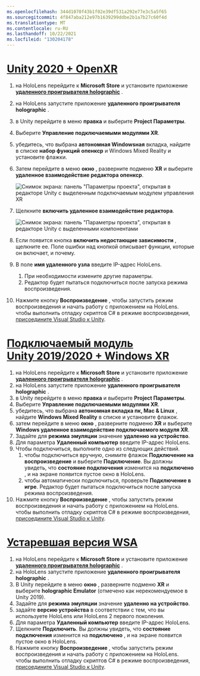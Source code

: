```yaml
---
ms.openlocfilehash: 344d1070f43b1f02e39df531a292e77e3c5a5f65
ms.sourcegitcommit: 4f847aba212e97b1639299ddbe2b1a7b27c60f4d
ms.translationtype: MT
ms.contentlocale: ru-RU
ms.lasthandoff: 10/22/2021
ms.locfileid: "130204178"
---
```

# <a name="unity-2020--openxr"></a>[Unity 2020 + OpenXR](#tab/openxr)

1. на HoloLens перейдите к **Microsoft Store** и установите приложение **[удаленного проигрывателя holographic](https://www.microsoft.com/store/p/holographic-remoting-player/9nblggh4sv40)** .
1. на HoloLens запустите приложение **удаленного проигрывателя holographic** .
1. в Unity перейдите в меню **правка** и выберите **Project Параметры**.
1. Выберите **Управление подключаемыми модулями XR**.
1. убедитесь, что выбрана **автономная Windowsная** вкладка, найдите в списке **набор функций** **опенкср** и Windows Mixed Reality и установите флажки.
1. Затем перейдите в меню **окно** , разверните подменю **XR** и выберите **удаленное взаимодействие редактора опенкср**.

    ![Снимок экрана: панель "Параметры проекта", открытая в редакторе Unity с выделенным подключаемым модулем управления XR](../images/openxr-features-img-02.png)

1. Щелкните **включить удаленное взаимодействие редактора**.

    ![Снимок экрана: панель "Параметры проекта", открытая в редакторе Unity с выделенными компонентами](../images/openxr-features-img-03.png)

1. Если появится кнопка **включить недостающие зависимости** , щелкните ее. Поле ошибки над кнопкой описывает функции, которые он включает, и почему.
1. В поле **имя удаленного узла** введите IP-адрес HoloLens.
   1. При необходимости измените другие параметры.
   1. Редактор будет пытаться подключиться после запуска режима воспроизведения.
1. Нажмите кнопку **Воспроизведение** , чтобы запустить режим воспроизведения и начать работу с приложением на HoloLens. чтобы выполнить отладку скриптов C# в режиме воспроизведения, [присоедините Visual Studio к Unity](/visualstudio/gamedev/unity/get-started/using-visual-studio-tools-for-unity?pivots=windows).

# <a name="unity-20192020--windows-xr-plugin"></a>[Подключаемый модуль Unity 2019/2020 + Windows XR](#tab/winxr)

1. на HoloLens перейдите к **Microsoft Store** и установите приложение **[удаленного проигрывателя holographic](https://www.microsoft.com/store/p/holographic-remoting-player/9nblggh4sv40)** .
1. на HoloLens запустите приложение **удаленного проигрывателя holographic** .
1. в Unity перейдите в меню **правка** и выберите **Project Параметры**.
1. Выберите **Управление подключаемыми модулями XR**.
1. убедитесь, что выбрана **автономная вкладка пк, Mac & Linux** , найдите **Windows Mixed Reality** в списке и установите флажок.
1. затем перейдите в меню **окно** , разверните подменю **XR** и выберите **Windows удаленное взаимодействие подключаемого модуля XR**.
1. Задайте для **режима эмуляции** значение **удаленно на устройство**.
1. Для параметра **Удаленный компьютер** введите IP-адрес HoloLens.
1. Чтобы подключиться, выполните одно из следующих действий.
   1. чтобы подключиться вручную, снимите флажок **Подключение на воспроизведение** и выберите **Подключение**. Вы должны увидеть, что **состояние подключения** изменится на **подключено** , и на экране появится пустое окно в HoloLens.
   1. чтобы автоматически подключиться, проверьте **Подключение в игре**. Редактор будет пытаться подключиться после запуска режима воспроизведения.
1. Нажмите кнопку **Воспроизведение** , чтобы запустить режим воспроизведения и начать работу с приложением на HoloLens. чтобы выполнить отладку скриптов C# в режиме воспроизведения, [присоедините Visual Studio к Unity](/visualstudio/gamedev/unity/get-started/using-visual-studio-tools-for-unity?pivots=windows).

# <a name="legacy-wsa"></a>[Устаревшая версия WSA](#tab/wsa)

1. на HoloLens перейдите к **Microsoft Store** и установите приложение **[удаленного проигрывателя holographic](https://www.microsoft.com/store/p/holographic-remoting-player/9nblggh4sv40)** .
1. на HoloLens запустите приложение **удаленного проигрывателя holographic** .
1. В Unity перейдите в меню **окно** , разверните подменю **XR** и выберите **holographic Emulator** (отмечено как нерекомендуемое в Unity 2019).
1. Задайте для **режима эмуляции** значение **удаленно на устройство**.
1. задайте **версию устройства** в соответствии с тем, что вы используете HoloLens или HoloLens 2 первого поколения.
1. Для параметра **Удаленный компьютер** введите IP-адрес HoloLens.
1. Щелкните **Подключить**. Вы должны увидеть, что **состояние подключения** изменится на **подключено** , и на экране появится пустое окно в HoloLens.
1. Нажмите кнопку **Воспроизведение** , чтобы запустить режим воспроизведения и начать работу с приложением на HoloLens. чтобы выполнить отладку скриптов C# в режиме воспроизведения, [присоедините Visual Studio к Unity](/visualstudio/gamedev/unity/get-started/using-visual-studio-tools-for-unity?pivots=windows).
